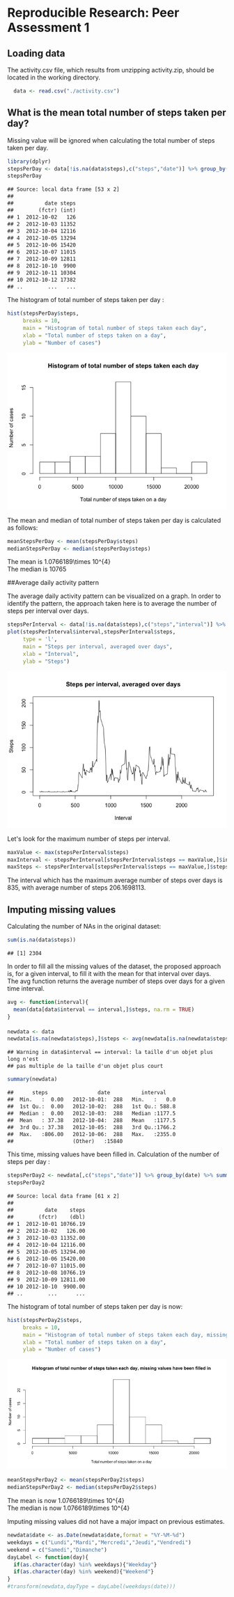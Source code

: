 # Reproducible Research: Peer Assessment 1
  
## Loading data
  
The activity.csv file, which results from unzipping activity.zip, should be located in the working directory.
  

```r
  data <- read.csv("./activity.csv")
```

## What is the mean total number of steps taken per day?

Missing value will be ignored when calculating the total number of steps taken per day.


```r
library(dplyr)
stepsPerDay <- data[!is.na(data$steps),c("steps","date")] %>% group_by(date) %>% summarise_each(funs(sum))
stepsPerDay
```

```
## Source: local data frame [53 x 2]
## 
##          date steps
##        (fctr) (int)
## 1  2012-10-02   126
## 2  2012-10-03 11352
## 3  2012-10-04 12116
## 4  2012-10-05 13294
## 5  2012-10-06 15420
## 6  2012-10-07 11015
## 7  2012-10-09 12811
## 8  2012-10-10  9900
## 9  2012-10-11 10304
## 10 2012-10-12 17382
## ..        ...   ...
```

The histogram of total number of steps taken per day :


```r
hist(stepsPerDay$steps, 
     breaks = 10,
     main = "Histogram of total number of steps taken each day",
     xlab = "Total number of steps taken on a day",
     ylab = "Number of cases")
```

![](PA1_template_files/figure-html/histograpStepsPerDay-1.png) 

The mean and median of total number of steps taken per day is calculated as follows:


```r
meanStepsPerDay <- mean(stepsPerDay$steps)
medianStepsPerDay <- median(stepsPerDay$steps)
```

The mean is 1.0766189\times 10^{4}  
The median is 10765

##Average daily activity pattern

The average daily activity pattern can be visualized on a graph.   In order to identify the pattern, the approach taken here is to average the number of steps per interval over days.


```r
stepsPerInterval <- data[!is.na(data$steps),c("steps","interval")] %>% group_by(interval) %>% summarise_each(funs(mean))
plot(stepsPerInterval$interval,stepsPerInterval$steps,
     type = 'l',
     main = "Steps per interval, averaged over days",
     xlab = "Interval",
     ylab = "Steps")
```

![](PA1_template_files/figure-html/unnamed-chunk-3-1.png) 

Let's look for the maximum number of steps per interval.


```r
maxValue <- max(stepsPerInterval$steps)
maxInterval <- stepsPerInterval[stepsPerInterval$steps == maxValue,]$interval
maxSteps <- stepsPerInterval[stepsPerInterval$steps == maxValue,]$steps
```

The interval which has the maximum average number of steps over days is 835, with average number of steps 206.1698113.

## Imputing missing values

Calculating the number of NAs in the original dataset:


```r
sum(is.na(data$steps))
```

```
## [1] 2304
```

In order to fill all the missing values of the dataset, the proposed approach is, for a given interval, to fill it with the mean for that interval over days.  
The avg function returns the average number of steps over days for a given time interval.


```r
avg <- function(interval){
  mean(data[data$interval == interval,]$steps, na.rm = TRUE)
}

newdata <- data
newdata[is.na(newdata$steps),]$steps <- avg(newdata[is.na(newdata$steps),]$interval)
```

```
## Warning in data$interval == interval: la taille d'un objet plus long n'est
## pas multiple de la taille d'un objet plus court
```

```r
summary(newdata)
```

```
##      steps                date          interval     
##  Min.   :  0.00   2012-10-01:  288   Min.   :   0.0  
##  1st Qu.:  0.00   2012-10-02:  288   1st Qu.: 588.8  
##  Median :  0.00   2012-10-03:  288   Median :1177.5  
##  Mean   : 37.38   2012-10-04:  288   Mean   :1177.5  
##  3rd Qu.: 37.38   2012-10-05:  288   3rd Qu.:1766.2  
##  Max.   :806.00   2012-10-06:  288   Max.   :2355.0  
##                   (Other)   :15840
```

This time, missing values have been filled in. Calculation of the number of steps per day :


```r
stepsPerDay2 <- newdata[,c("steps","date")] %>% group_by(date) %>% summarise_each(funs(sum))
stepsPerDay2
```

```
## Source: local data frame [61 x 2]
## 
##          date    steps
##        (fctr)    (dbl)
## 1  2012-10-01 10766.19
## 2  2012-10-02   126.00
## 3  2012-10-03 11352.00
## 4  2012-10-04 12116.00
## 5  2012-10-05 13294.00
## 6  2012-10-06 15420.00
## 7  2012-10-07 11015.00
## 8  2012-10-08 10766.19
## 9  2012-10-09 12811.00
## 10 2012-10-10  9900.00
## ..        ...      ...
```

The histogram of total number of steps taken per day is now:


```r
hist(stepsPerDay2$steps, 
     breaks = 10,
     main = "Histogram of total number of steps taken each day, missing values have been filled in",
     xlab = "Total number of steps taken on a day",
     ylab = "Number of cases")
```

![](PA1_template_files/figure-html/unnamed-chunk-8-1.png) 



```r
meanStepsPerDay2 <- mean(stepsPerDay2$steps)
medianStepsPerDay2 <- median(stepsPerDay2$steps)
```

The mean is now 1.0766189\times 10^{4}  
The median is now 1.0766189\times 10^{4}

Imputing missing values did not have a major impact on previous estimates.


```r
newdata$date <- as.Date(newdata$date,format = "%Y-%M-%d")
weekdays = c("Lundi","Mardi","Mercredi","Jeudi","Vendredi")
weekend = c("Samedi","Dimanche")
dayLabel <- function(day){
  if(as.character(day) %in% weekdays){"Weekday"}
  if(as.character(day) %in% weekend){"Weekend"}
}
#transform(newdata,dayType = dayLabel(weekdays(date)))
```


